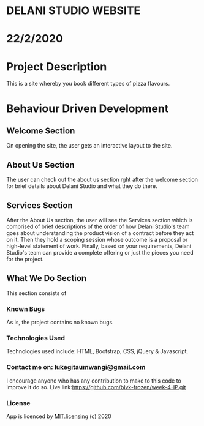 # DELANI STUDIO WEBSITE

# 22/2/2020

# Project Description
This is  a site whereby you book different types of pizza flavours.

# Behaviour Driven Development

## Welcome Section
On opening the site, the user gets an interactive layout to the site.

## About Us Section
The user can check out the about us section rght after the welcome section for brief details about Delani Studio and what they do there.

## Services Section
After the About Us section, the user will see the Services section which is comprised of brief descriptions of the order of how Delani Studio's team goes about understanding the product vision of a contract before they act on it.
Then they hold a scoping session whose outcome is a proposal or high-level statement of work.
Finally, based on your requirements, Delani Studio's team can provide a complete offering or just the pieces you need for the project.

## What We Do Section
This section consists of

### Known Bugs
As is, the project contains no known bugs.

### Technologies Used
Technologies used include:
HTML, Bootstrap, CSS, jQuery & Javascript.

### Contact me on: lukegitaumwangi@gmail.com
I encourage anyone who has any contribution to make to this code to improve it do so. 
Live link:https://github.com/blvk-frozen/week-4-IP.git


### License
App is licenced by [MIT.licensing](LICENCE.txt) (c) 2020
